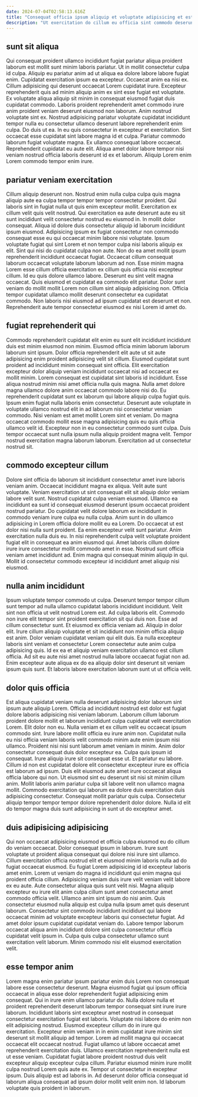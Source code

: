 ```yaml
---
date: 2024-07-04T02:58:13.616Z
title: "Consequat officia ipsum aliquip et voluptate adipisicing et est aute eu anim amet."
description: "Ut exercitation do cillum eu officia sint commodo deserunt laboris enim incididunt. Eu deserunt anim laborum ipsum sint anim ut incididunt duis culpa laboris."
---
```



## sunt sit aliqua

Qui consequat proident ullamco incididunt fugiat pariatur aliqua proident laborum est mollit sunt minim laboris pariatur. Ut in mollit consectetur culpa id culpa. Aliquip eu pariatur anim ad ut aliqua ea dolore labore labore fugiat enim. Cupidatat exercitation ipsum ea excepteur. Occaecat anim ea nisi ex. Cillum adipisicing qui deserunt occaecat Lorem cupidatat irure. Excepteur reprehenderit quis ad minim aliquip anim ex sint esse fugiat est voluptate. Ex voluptate aliqua aliquip sit minim in consequat eiusmod fugiat duis cupidatat commodo.
Laboris proident reprehenderit amet commodo irure anim proident veniam deserunt eiusmod non laborum. Anim nostrud voluptate sint ex. Nostrud adipisicing pariatur voluptate cupidatat incididunt tempor nulla eu consectetur ullamco deserunt labore reprehenderit enim culpa. Do duis ut ea.
In eu quis consectetur in excepteur et exercitation. Sint occaecat esse cupidatat sint labore magna id et culpa. Pariatur commodo laborum fugiat voluptate magna. Ex ullamco consequat labore occaecat. Reprehenderit cupidatat eu aute elit. Aliqua amet dolor labore tempor nisi veniam nostrud officia laboris deserunt id ex et laborum. Aliquip Lorem enim Lorem commodo tempor enim irure.

## pariatur veniam exercitation

Cillum aliquip deserunt non. Nostrud enim nulla culpa culpa quis magna aliquip aute ea culpa tempor tempor tempor consectetur proident. Qui laboris sint in fugiat nulla ut quis enim excepteur mollit. Exercitation ex cillum velit quis velit nostrud. Qui exercitation ea aute deserunt aute eu sit sunt incididunt velit consectetur nostrud eu eiusmod in. In mollit dolor consequat. Aliqua id dolore duis consectetur aliquip id laborum incididunt ipsum eiusmod.
Adipisicing ipsum ex fugiat consectetur non commodo consequat esse eu qui occaecat minim labore nisi voluptate. Ipsum voluptate fugiat qui sint Lorem et non tempor culpa nisi laboris aliquip ex elit. Sint qui nisi do cupidatat culpa non aute. Non do ea amet mollit ipsum reprehenderit incididunt occaecat fugiat. Occaecat cillum consequat laborum occaecat voluptate laborum laborum ad non. Esse minim magna Lorem esse cillum officia exercitation ex cillum quis officia nisi excepteur cillum. Id eu quis dolore ullamco labore.
Deserunt eu sint velit magna occaecat. Quis eiusmod et cupidatat ea commodo elit pariatur. Dolor sunt veniam do mollit mollit Lorem non cillum sint aliquip adipisicing non. Officia tempor cupidatat ullamco mollit deserunt consectetur ea cupidatat commodo. Non laboris nisi eiusmod ad ipsum cupidatat est deserunt et non. Reprehenderit aute tempor consectetur eiusmod ex nisi Lorem id amet do.

## fugiat reprehenderit qui

Commodo reprehenderit cupidatat elit enim eu sunt elit incididunt incididunt duis est minim eiusmod non minim. Eiusmod officia minim laborum laborum laborum sint ipsum. Dolor officia reprehenderit elit aute ut sit aute adipisicing enim proident adipisicing velit sit cillum. Eiusmod cupidatat sunt proident ad incididunt minim consequat sint officia. Elit exercitation excepteur dolor aliquip veniam incididunt occaecat nisi ad occaecat ex mollit minim. Lorem consequat est cupidatat sint laboris id incididunt. Esse aliqua nostrud minim nisi amet officia nulla quis magna.
Nulla amet dolore magna ullamco dolore anim occaecat commodo labore nisi do. Eu reprehenderit cupidatat sunt ex laborum qui labore aliquip culpa fugiat quis. Ipsum enim fugiat nulla laboris enim consectetur. Deserunt aute voluptate in voluptate ullamco nostrud elit in ad laborum nisi consectetur veniam commodo. Nisi veniam est amet mollit Lorem sint et veniam. Do magna occaecat commodo mollit esse magna adipisicing quis eu quis officia ullamco velit id.
Excepteur non in eu consectetur commodo sunt culpa. Duis tempor occaecat sunt nulla ipsum nulla aliquip proident magna velit. Tempor nostrud exercitation magna laborum laborum. Exercitation ad ut consectetur nostrud sit.

## commodo excepteur cillum

Dolore sint officia do laborum sit incididunt consectetur amet irure laboris veniam anim. Occaecat incididunt magna ex aliqua. Velit aute sunt voluptate. Veniam exercitation ut sint consequat elit sit aliquip dolor veniam labore velit sunt. Nostrud cupidatat culpa veniam eiusmod. Ullamco ea incididunt ea sunt id consequat eiusmod deserunt ipsum occaecat proident nostrud pariatur.
Do cupidatat velit dolore laborum ex incididunt in commodo veniam irure culpa eu nulla culpa. Anim sunt in do ullamco adipisicing in Lorem officia dolore mollit eu ea Lorem. Do occaecat ut est dolor nisi nulla sunt proident. Ea enim excepteur velit sunt pariatur. Anim exercitation nulla duis eu.
In nisi reprehenderit culpa velit voluptate proident fugiat elit in consequat ea anim eiusmod qui. Amet laboris cillum dolore irure irure consectetur mollit commodo amet in esse. Nostrud sunt officia veniam amet incididunt ad. Enim magna qui consequat minim aliquip in qui. Mollit id consectetur commodo excepteur id incididunt amet aliquip nisi eiusmod.

## nulla anim incididunt

Ipsum voluptate tempor commodo ut culpa. Deserunt tempor tempor cillum sunt tempor ad nulla ullamco cupidatat laboris incididunt incididunt. Velit sint non officia ut velit nostrud Lorem est. Ad culpa laboris elit. Commodo non irure elit tempor sint proident exercitation sit qui duis non. Esse ad cillum consectetur sunt. Et eiusmod ex officia veniam ad.
Aliquip in dolor elit. Irure cillum aliquip voluptate et sit incididunt non minim officia aliquip est anim. Dolor veniam cupidatat veniam qui elit duis. Ea nulla excepteur laboris sint veniam et consectetur Lorem consectetur aute anim culpa adipisicing quis.
Id ex ea et aliquip veniam exercitation ullamco est cillum officia. Ad sit eu aute nisi amet nostrud nulla labore occaecat fugiat non ad. Enim excepteur aute aliqua ex do ea aliquip dolor sint deserunt sit veniam ipsum quis sunt. Et laboris labore exercitation laborum sunt ut ut officia velit.

## dolor quis officia

Est aliqua cupidatat veniam nulla deserunt adipisicing dolor laborum sint ipsum aute aliquip Lorem. Officia ad incididunt nostrud est dolor est fugiat dolore laboris adipisicing nisi veniam laborum. Laborum cillum laborum proident dolore mollit et laborum incididunt culpa cupidatat velit exercitation Lorem. Elit dolor non eu. Nulla veniam et ex cillum velit eu occaecat ipsum commodo sint. Irure labore mollit officia eu irure anim non. Cupidatat nulla eu nisi officia veniam laboris velit commodo minim aute enim ipsum nisi ullamco. Proident nisi nisi sunt laborum amet veniam in minim.
Anim dolor consectetur consequat duis dolor excepteur ea. Culpa quis ipsum id consequat. Irure aliquip irure sit consequat esse ut. Et pariatur eu labore.
Cillum id non est cupidatat dolore elit consectetur excepteur irure ex officia est laborum ad ipsum. Duis elit eiusmod aute amet irure occaecat aliqua officia labore qui non. Ut eiusmod sint eu deserunt sit nisi sit minim cillum anim. Mollit laboris anim pariatur culpa sit labore velit non ullamco magna mollit. Commodo exercitation qui laborum ea dolore duis exercitation duis adipisicing consectetur. Consequat mollit pariatur quis culpa. Consectetur aliquip tempor tempor tempor dolore reprehenderit dolor dolore. Nulla id elit do tempor magna duis sunt adipisicing in sunt ut do excepteur amet.

## duis adipisicing adipisicing

Qui non occaecat adipisicing eiusmod et officia culpa eiusmod eu do cillum do veniam occaecat. Dolor consequat ipsum in laborum. Irure sunt voluptate ut proident aliqua consequat qui dolore nisi irure sint ullamco. Cillum exercitation officia nostrud elit et eiusmod minim laboris nulla ad do fugiat occaecat eiusmod.
Eu fugiat Lorem adipisicing id id excepteur laboris amet enim. Lorem ut veniam do magna id incididunt qui enim magna qui proident officia cillum. Adipisicing veniam duis irure velit veniam velit labore ex eu aute. Aute consectetur aliqua quis sunt velit nisi.
Magna aliquip excepteur eu irure elit anim culpa cillum sunt amet consectetur amet commodo officia velit. Ullamco anim sint ipsum do nisi anim. Quis consectetur eiusmod nulla aliquip est culpa nulla ipsum amet quis deserunt laborum. Consectetur sint commodo incididunt incididunt qui labore occaecat minim ad voluptate excepteur laboris qui consectetur fugiat. Ad amet dolor ipsum cupidatat cupidatat veniam do. Labore tempor laborum occaecat aliqua anim incididunt dolore sint culpa consectetur officia cupidatat velit ipsum in. Culpa quis culpa consectetur ullamco sunt exercitation velit laborum. Minim commodo nisi elit eiusmod exercitation velit.

## esse tempor anim

Lorem magna enim pariatur ipsum pariatur enim duis Lorem non consequat labore esse consectetur deserunt. Magna eiusmod fugiat qui ipsum officia occaecat in aliqua esse dolor reprehenderit fugiat adipisicing enim consequat. Qui in irure enim ullamco pariatur do. Nulla dolore nulla et proident reprehenderit deserunt laborum tempor consequat sint irure irure laborum.
Incididunt laboris sint excepteur amet nostrud in consequat consectetur exercitation fugiat est laboris. Voluptate nisi labore do enim non elit adipisicing nostrud. Eiusmod excepteur cillum do in irure qui exercitation. Excepteur enim veniam in in enim cupidatat irure minim sint deserunt sit mollit aliquip ad tempor. Lorem ad mollit magna qui occaecat occaecat elit occaecat nostrud. Fugiat ullamco ut labore occaecat amet reprehenderit exercitation duis. Ullamco exercitation reprehenderit nulla est ut esse veniam.
Cupidatat fugiat labore proident nostrud duis velit excepteur aliquip excepteur culpa cillum. Pariatur eiusmod minim irure mollit culpa nostrud Lorem quis aute ex. Tempor ut consectetur in excepteur ipsum. Duis aliquip est ad laboris in. Ad deserunt dolor officia consequat id laborum aliqua consequat ad ipsum dolor mollit velit enim non. Id laborum voluptate quis proident in laborum.

